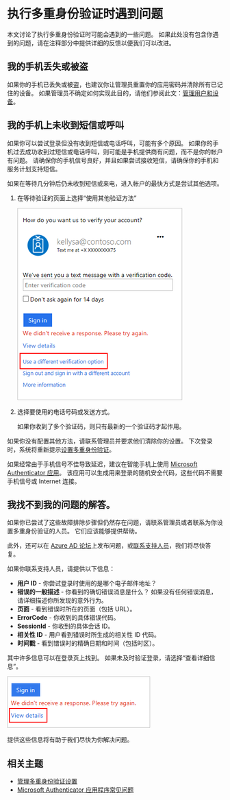 <properties
    pageTitle="多重身份验证疑难解答 |Microsoft 文档"
    description="本文档向用户提供有关如何解决 Azure 多重身份验证问题的信息。"
    services="multi-factor-authentication"
    keywords="multifactor authentication 客户端, 身份验证问题, 相关性 ID"
    documentationcenter=""
    author="kgremban"
    manager="femila"
    editor="yossib" />
<tags
    ms.assetid="8f3aef42-7f66-4656-a7cd-d25a971cb9eb"
    ms.service="multi-factor-authentication"
    ms.workload="identity"
    ms.tgt_pltfrm="na"
    ms.devlang="na"
    ms.topic="article"
    ms.date="03/15/2017"
    wacn.date="05/15/2017"
    ms.author="kgremban"
    ms.custom="end-user"
    ms.translationtype="Human Translation"
    ms.sourcegitcommit="457fc748a9a2d66d7a2906b988e127b09ee11e18"
    ms.openlocfilehash="c265a7a743f1d2b3182eadb34649a16f712df295"
    ms.contentlocale="zh-cn"
    ms.lasthandoff="05/05/2017" />

# <a name="having-trouble-with-two-step-verification"></a>执行多重身份验证时遇到问题
本文讨论了执行多重身份验证时可能会遇到的一些问题。 如果此处没有包含你遇到的问题，请在注释部分中提供详细的反馈以便我们可以改进。

## <a name="i-lost-my-phone-or-it-was-stolen"></a>我的手机丢失或被盗

如果你的手机已丢失或被盗，也建议你让管理员重置你的应用密码并清除所有已记住的设备。 如果管理员不确定如何实现此目的，请他们参阅此文：[管理用户和设备](/documentation/articles/multi-factor-authentication-manage-users-and-devices/)。

## <a name="i-am-not-receiving-a-text-or-call-on-my-phone"></a>我的手机上未收到短信或呼叫
如果你可以尝试登录但没有收到短信或电话呼叫，可能有多个原因。 如果你的手机过去成功收到过短信或电话呼叫，则可能是手机提供商有问题，而不是你的帐户有问题。 请确保你的手机信号良好，并且如果尝试接收短信，请确保你的手机和服务计划支持短信。

如果在等待几分钟后仍未收到短信或来电，进入帐户的最快方式是尝试其他选项。

1. 在等待验证的页面上选择“使用其他验证方法”
   
    ![其他验证方法](./media/multi-factor-authentication-end-user-troubleshoot/diff_option.png)
2. 选择要使用的电话号码或发送方式。
   
    如果你收到了多个验证码，则只有最新的一个验证码才起作用。

如果你没有配置其他方法，请联系管理员并要求他们清除你的设置。 下次登录时，系统将重新提示[设置多重身份验证](/documentation/articles/multi-factor-authentication-end-user-first-time/)。

如果经常由于手机信号不佳导致延迟，建议在智能手机上使用 [Microsoft Authenticator 应用](/documentation/articles/microsoft-authenticator-app-how-to/)。 该应用可以生成用来登录的随机安全代码，这些代码不需要手机信号或 Internet 连接。

## <a name="i-didnt-find-an-answer-to-my-problem"></a>我找不到我的问题的解答。
如果你已尝试了这些故障排除步骤但仍然存在问题，请联系管理员或者联系为你设置多重身份验证的人员。 它们应该能够提供帮助。

此外，还可以在 [Azure AD 论坛](https://social.msdn.microsoft.com/Forums/zh-cn/home?forum=WindowsAzureAD)上发布问题，或[联系支持人员](https://support.microsoft.com/zh-cn/contactus)，我们将尽快答复。

如果你联系支持人员，请提供以下信息：

- **用户 ID** - 你尝试登录时使用的是哪个电子邮件地址？
- **错误的一般描述** - 你看到的确切错误消息是什么？  如果没有任何错误消息，请详细描述你所发现的意外行为。
- **页面** - 看到错误时所在的页面（包括 URL）。
- **ErrorCode** - 你收到的具体错误代码。
- **SessionId** - 你收到的具体会话 ID。
- **相关性 ID** - 用户看到错误时所生成的相关性 ID 代码。
- **时间戳** - 看到错误时的精确日期和时间（包括时区）。

其中许多信息可以在登录页上找到。 如果未及时验证登录，请选择“查看详细信息”。

![登录错误详细信息](./media/multi-factor-authentication-end-user-troubleshoot/view_details.png)

提供这些信息将有助于我们尽快为你解决问题。

## <a name="related-topics"></a>相关主题
- [管理多重身份验证设置](/documentation/articles/multi-factor-authentication-end-user-manage-settings/)  
- [Microsoft Authenticator 应用程序常见问题](/documentation/articles/microsoft-authenticator-app-faq/)

<!--Update_Description: wording update-->